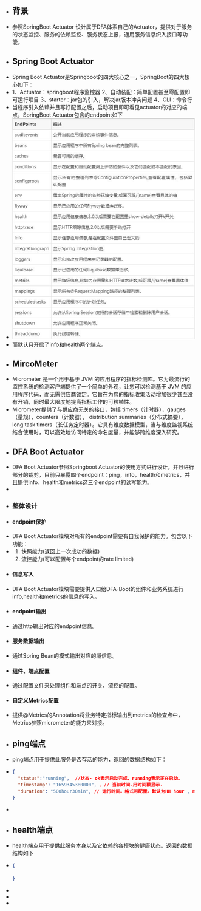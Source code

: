 - ## 背景
- 参照SpringBoot Actuator 设计属于DFA体系自己的Actuator，提供对于服务的状态监控、服务的依赖监控、服务状态上报，通用服务信息织入接口等功能。
- ## Spring Boot Actuator
- Spring Boot Actuator是Springboot的四大核心之一，SpringBoot的四大核心如下：
- 1、Actuator：springboot程序监控器
  2、自动装配：简单配置甚至零配置即可运行项目
  3、starter：jar包的引入，解决jar版本冲突问题
  4、CLI：命令行
- 当程序引入依赖并且写好配置之后，启动项目即可看见actuator的对应的端点，SpringBoot Actuator包含的endpoint如下
- ![image.png](../assets/image_1659342798115_0.png)
- 而默认只开启了info和health两个端点。
- ## MircoMeter
- Micrometer 是一个用于基于 JVM 的应用程序的指标检测库。它为最流行的监控系统的检测客户端提供了一个简单的外观，让您可以检测基于 JVM 的应用程序代码，而无需供应商锁定。它旨在为您的指标收集活动增加很少甚至没有开销，同时最大限度地提高指标工作的可移植性。
- Micrometer提供了与供应商无关的接口，包括 timers（计时器），gauges（量规），counters（计数器）， distribution summaries（分布式摘要）， long task timers（长任务定时器）。它具有维度数据模型，当与维度监视系统结合使用时，可以高效地访问特定的命名度量，并能够跨维度深入研究。
- ## DFA Boot Actuator
- DFA Boot Actuator参照Springboot Actuator的使用方式进行设计，并且进行部分的裁剪，目前只暴露四个endpoint：ping，info，health和metrics，并且提供info，health和metrics这三个endpoint的读写能力。
-
- ### 整体设计
- #### endpoint保护
- DFA Boot Actuator模块对所有的endpoint需要有自我保护的能力。包含以下功能：
- 1. 快照能力(返回上一次成功的数据)
  2. 流控能力(可以配置每个endpoint的rate limited)
- #### 信息写入
- DFA Boot Actuator模块需要提供入口给DFA-Boot的组件和业务系统进行info,health和metrics的信息的写入。
- #### endpoint输出
- 通过http输出对应的endpoint信息。
- #### 服务数据输出
- 通过Spring Bean的模式输出对应的域信息。
- #### 组件、端点配置
- 通过配置文件来处理组件和端点的开关、流控的配置。
- #### 自定义Metrics配置
- 提供@Metrics的Annotation将业务特定指标输出到metrics的检查点中，Metrics参照micrometer的能力来对接。
- ## ping端点
- ping端点用于提供此服务是否存活的能力，返回的数据结构如下：
- ```json
  {
    "status":"running",  //状态- ok表示启动完成，running表示正在启动。
    "timestamp": "1659345380000", 、// 当前时间.用时间戳显示.
    "duration": "500hour30min", // 运行时间。格式可配置。默认为HH hour , mm min
  }
  ```
-
- ## health端点
- health端点用于提供此服务本身以及它依赖的各模块的健康状态。返回的数据结构如下
- ```json
  {
    
  }
  ```
-
-
-